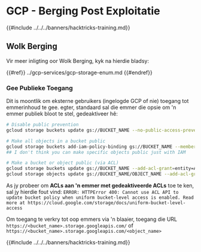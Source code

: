 # GCP - Berging Post Exploitatie

{{#include ../../../banners/hacktricks-training.md}}

## Wolk Berging

Vir meer inligting oor Wolk Berging, kyk na hierdie bladsy:

{{#ref}}
../gcp-services/gcp-storage-enum.md
{{#endref}}

### Gee Publieke Toegang

Dit is moontlik om eksterne gebruikers (ingelogde GCP of nie) toegang tot emmerinhoud te gee. egter, standaard sal die emmer die opsie om 'n emmer publiek bloot te stel, gedeaktiveer hê:
```bash
# Disable public prevention
gcloud storage buckets update gs://BUCKET_NAME --no-public-access-prevention

# Make all objects in a bucket public
gcloud storage buckets add-iam-policy-binding gs://BUCKET_NAME --member=allUsers --role=roles/storage.objectViewer
## I don't think you can make specific objects public just with IAM

# Make a bucket or object public (via ACL)
gcloud storage buckets update gs://BUCKET_NAME --add-acl-grant=entity=AllUsers,role=READER
gcloud storage objects update gs://BUCKET_NAME/OBJECT_NAME --add-acl-grant=entity=AllUsers,role=READER
```
As jy probeer om **ACLs aan 'n emmer met gedeaktiveerde ACLs** toe te ken, sal jy hierdie fout vind: `ERROR: HTTPError 400: Cannot use ACL API to update bucket policy when uniform bucket-level access is enabled. Read more at https://cloud.google.com/storage/docs/uniform-bucket-level-access`

Om toegang te verkry tot oop emmers via 'n blaaier, toegang die URL `https://<bucket_name>.storage.googleapis.com/` of `https://<bucket_name>.storage.googleapis.com/<object_name>`

{{#include ../../../banners/hacktricks-training.md}}
